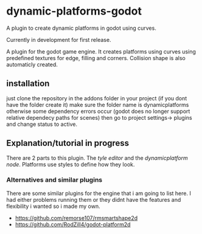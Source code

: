 # dynamic-platforms-godot
A plugin to create dynamic platforms in godot using curves.

Currently in development for first release.

A plugin for the godot game engine. It creates platforms using curves using predefined textures for edge, filling and corners. Collision shape is also automaticly created. 

## installation
just clone the repository in the addons folder in your project (if you dont have the folder create it) make sure the folder name is dynamicplatforms otherwise some dependency errors occur (godot does no longer support relative dependecy paths for scenes) then go to project settings-> plugins and change status to active. 

## Explanation/tutorial in progress
There are 2 parts to this plugin. The *tyle editor* and the *dynamicplatform node*. Platforms use styles to define how they look.

### Alternatives and similar plugins

There are some similar plugins for the engine that i am going to list here. I had either problems running them or they didnt have the features and flexibility i wanted so i made my own.

* https://github.com/remorse107/rmsmartshape2d
* https://github.com/RodZill4/godot-platform2d
